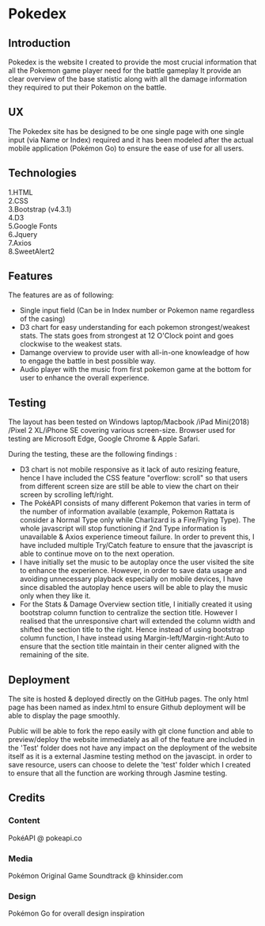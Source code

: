 # Pokedex

## Introduction
Pokedex is the website I created to provide the most crucial information that all the Pokemon game player need for the battle gameplay 
It provide an clear overview of the base statistic along with all the damage information they required to put their Pokemon on the battle.

## UX
The Pokedex site has be designed to be one single page with one single input (via Name or Index) required and it has been modeled after the actual mobile application (Pokémon Go) to ensure the ease of use for all users.

## Technologies
1.HTML  
2.CSS  
3.Bootstrap (v4.3.1)  
4.D3  
5.Google Fonts  
6.Jquery  
7.Axios  
8.SweetAlert2

## Features
The features are as of following:  
- Single input field (Can be in Index number or Pokemon name regardless of the casing)
- D3 chart for easy understanding for each pokemon strongest/weakest stats. The stats goes from strongest at 12 O'Clock point and goes clockwise to the weakest stats.
- Damange overview to provide user with all-in-one knowleadge of how to engage the battle in best possible way.
- Audio player with the music from first pokemon game at the bottom for user to enhance the overall experience.

## Testing
The layout has been tested on Windows laptop/Macbook /iPad Mini(2018) /Pixel 2 XL/iPhone SE covering various screen-size. Browser used for testing are Microsoft Edge, Google Chrome & Apple Safari.

During the testing, these are the following findings :  
- D3 chart is not mobile responsive as it lack of auto resizing feature, hence I have included the CSS feature "overflow: scroll" so that users from different screen size are still be able to view the chart on their screen by scrolling left/right.
- The PokéAPI consists of many different Pokemon that varies in term of the number of information available (example, Pokemon Rattata is consider a Normal Type only while Charlizard is a Fire/Flying Type). The whole javascript will stop functioning if 2nd Type information is unavailable & Axios experience timeout failure.
In order to prevent this, I have included multiple Try/Catch feature to ensure that the javascript is able to continue move on to the next operation. 
- I have initially set the music to be autoplay once the user visited the site to enhance the experience. However, in order to save data usage and avoiding unnecessary playback especially on mobile devices, I have since disabled the autoplay hence users will be able to play the music only when they like it.
- For the Stats & Damage Overview section title, I initially created it using bootstrap column function to centralize the section title. However I realised that the unresponsive chart will extended the column width and shifted the section title to the right. Hence instead of using bootstrap column function, I have instead using Margin-left/Margin-right:Auto to ensure that the section title maintain in their center aligned with the remaining of the site.

## Deployment
The site is hosted & deployed directly on the GitHub pages. The only html page has been named as index.html to ensure Github deployment will be able to display the page smoothly.

Public will be able to fork the repo easily with git clone function and able to preview/deploy the website immediately as all of the feature are included in the 
'Test' folder does not have any impact on the deployment of the website itself as it is a external Jasmine testing method on the javascipt.
in order to save resource, users can choose to delete the 'test' folder which I created to ensure that all the function are working through Jasmine testing.

## Credits 

### Content 
PokéAPI @ pokeapi.co

### Media
Pokémon Original Game Soundtrack @ khinsider.com

### Design
Pokémon Go for overall design inspiration